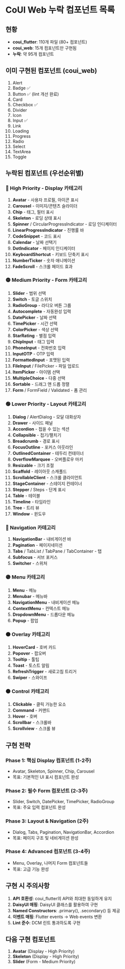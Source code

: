 # CoUI Web 누락 컴포넌트 목록

## 현황
- **coui_flutter**: 110개 파일 (80+ 컴포넌트)
- **coui_web**: 15개 컴포넌트만 구현됨
- **누락**: 약 95개 컴포넌트

## 이미 구현된 컴포넌트 (coui_web)
1. Alert
2. Badge ✅
3. Button ✅ (lint 개선 완료)
4. Card
5. Checkbox ✅
6. Divider
7. Icon
8. Input ✅
9. Link
10. Loading
11. Progress
12. Radio
13. Select
14. TextArea
15. Toggle

## 누락된 컴포넌트 (우선순위별)

### 🔴 High Priority - Display 카테고리
1. **Avatar** - 사용자 프로필, 아이콘 표시
2. **Carousel** - 이미지/콘텐츠 슬라이더
3. **Chip** - 태그, 필터 표시
4. **Skeleton** - 로딩 상태 표시
5. **Spinner** / CircularProgressIndicator - 로딩 인디케이터
6. **LinearProgressIndicator** - 진행률 바
7. **CodeSnippet** - 코드 표시
8. **Calendar** - 날짜 선택기
9. **DotIndicator** - 페이지 인디케이터
10. **KeyboardShortcut** - 키보드 단축키 표시
11. **NumberTicker** - 숫자 애니메이션
12. **FadeScroll** - 스크롤 페이드 효과

### 🟡 Medium Priority - Form 카테고리
1. **Slider** - 범위 선택
2. **Switch** - 토글 스위치
3. **RadioGroup** - 라디오 버튼 그룹
4. **Autocomplete** - 자동완성 입력
5. **DatePicker** - 날짜 선택
6. **TimePicker** - 시간 선택
7. **ColorPicker** - 색상 선택
8. **StarRating** - 별점 입력
9. **ChipInput** - 태그 입력
10. **PhoneInput** - 전화번호 입력
11. **InputOTP** - OTP 입력
12. **FormattedInput** - 포맷된 입력
13. **FileInput** / FilePicker - 파일 업로드
14. **ItemPicker** - 아이템 선택
15. **MultipleChoice** - 다중 선택
16. **Sortable** - 드래그 앤 드롭 정렬
17. **Form** / FormField / Validated - 폼 관리

### 🟢 Lower Priority - Layout 카테고리
1. **Dialog** / AlertDialog - 모달 대화상자
2. **Drawer** - 사이드 패널
3. **Accordion** - 접을 수 있는 섹션
4. **Collapsible** - 접기/펼치기
5. **Breadcrumb** - 경로 표시
6. **FocusOutline** - 포커스 아웃라인
7. **OutlinedContainer** - 테두리 컨테이너
8. **OverflowMarquee** - 오버플로우 마키
9. **Resizable** - 크기 조절
10. **Scaffold** - 레이아웃 스캐폴드
11. **ScrollableClient** - 스크롤 클라이언트
12. **StageContainer** - 스테이지 컨테이너
13. **Stepper** / Steps - 단계 표시
14. **Table** - 테이블
15. **Timeline** - 타임라인
16. **Tree** - 트리 뷰
17. **Window** - 윈도우

### 🔵 Navigation 카테고리
1. **NavigationBar** - 내비게이션 바
2. **Pagination** - 페이지네이션
3. **Tabs** / TabList / TabPane / TabContainer - 탭
4. **Subfocus** - 서브 포커스
5. **Switcher** - 스위처

### 🟣 Menu 카테고리
1. **Menu** - 메뉴
2. **Menubar** - 메뉴바
3. **NavigationMenu** - 내비게이션 메뉴
4. **ContextMenu** - 컨텍스트 메뉴
5. **DropdownMenu** - 드롭다운 메뉴
6. **Popup** - 팝업

### 🟠 Overlay 카테고리
1. **HoverCard** - 호버 카드
2. **Popover** - 팝오버
3. **Tooltip** - 툴팁
4. **Toast** - 토스트 알림
5. **RefreshTrigger** - 새로고침 트리거
6. **Swiper** - 스와이프

### ⚫ Control 카테고리
1. **Clickable** - 클릭 가능한 요소
2. **Command** - 커맨드
3. **Hover** - 호버
4. **Scrollbar** - 스크롤바
5. **Scrollview** - 스크롤 뷰

## 구현 전략

### Phase 1: 핵심 Display 컴포넌트 (1-2주)
- Avatar, Skeleton, Spinner, Chip, Carousel
- 목표: 기본적인 UI 표시 컴포넌트 완성

### Phase 2: 필수 Form 컴포넌트 (2-3주)
- Slider, Switch, DatePicker, TimePicker, RadioGroup
- 목표: 주요 입력 컴포넌트 완성

### Phase 3: Layout & Navigation (2주)
- Dialog, Tabs, Pagination, NavigationBar, Accordion
- 목표: 페이지 구조 및 네비게이션 완성

### Phase 4: Advanced 컴포넌트 (3-4주)
- Menu, Overlay, 나머지 Form 컴포넌트들
- 목표: 고급 기능 완성

## 구현 시 주의사항

1. **API 호환성**: coui_flutter의 API와 최대한 동일하게 유지
2. **DaisyUI 매핑**: DaisyUI 클래스를 활용하여 구현
3. **Named Constructors**: .primary(), .secondary() 등 제공
4. **이벤트 매핑**: Flutter events → Web events 변환
5. **Lint 준수**: DCM 린트 통과하도록 구현

## 다음 구현 컴포넌트
1. **Avatar** (Display - High Priority)
2. **Skeleton** (Display - High Priority)
3. **Slider** (Form - Medium Priority)